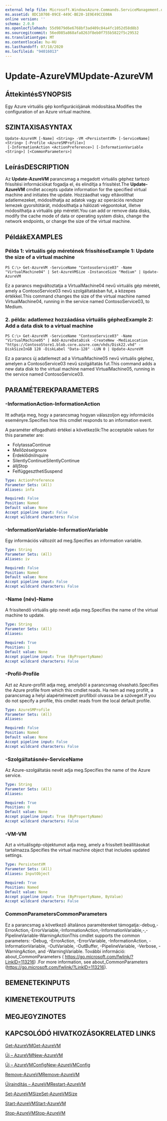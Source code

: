 ```yaml
---
external help file: Microsoft.WindowsAzure.Commands.ServiceManagement.dll-Help.xml
ms.assetid: 8DC10708-09CE-449C-BE20-1E9E49CCE08A
online version: ''
schema: 2.0.0
ms.openlocfilehash: 55d9879d6e6768bf3ad409c84a4fc1052d58d8b3
ms.sourcegitcommit: 56ed085a868afa8263f8eb0f755b5822f5c29532
ms.translationtype: MT
ms.contentlocale: hu-HU
ms.lasthandoff: 07/18/2020
ms.locfileid: "94016013"
---
```

# <span data-ttu-id="418a4-101">Update-AzureVM</span><span class="sxs-lookup"><span data-stu-id="418a4-101">Update-AzureVM</span></span>

## <span data-ttu-id="418a4-102">Áttekintés</span><span class="sxs-lookup"><span data-stu-id="418a4-102">SYNOPSIS</span></span>
<span data-ttu-id="418a4-103">Egy Azure virtuális gép konfigurációjának módosítása.</span><span class="sxs-lookup"><span data-stu-id="418a4-103">Modifies the configuration of an Azure virtual machine.</span></span>

## <span data-ttu-id="418a4-104">SZINTAXISA</span><span class="sxs-lookup"><span data-stu-id="418a4-104">SYNTAX</span></span>

```
Update-AzureVM [-Name] <String> -VM <PersistentVM> [-ServiceName] <String> [-Profile <AzureSMProfile>]
 [-InformationAction <ActionPreference>] [-InformationVariable <String>] [<CommonParameters>]
```

## <span data-ttu-id="418a4-105">Leírás</span><span class="sxs-lookup"><span data-stu-id="418a4-105">DESCRIPTION</span></span>
<span data-ttu-id="418a4-106">Az **Update-AzureVM** parancsmag a megadott virtuális géphez tartozó frissítési információkat fogadja el, és elindítja a frissítést.</span><span class="sxs-lookup"><span data-stu-id="418a4-106">The **Update-AzureVM** cmdlet accepts update information for the specified virtual machine and initiates the update.</span></span>
<span data-ttu-id="418a4-107">Hozzáadhat vagy eltávolíthat adatlemezeket, módosíthatja az adatok vagy az operációs rendszer lemezek gyorsítótárát, módosíthatja a hálózati végpontokat, illetve módosíthatja a virtuális gép méretét.</span><span class="sxs-lookup"><span data-stu-id="418a4-107">You can add or remove data disks, modify the cache mode of data or operating system disks, change the network endpoints, or change the size of the virtual machine.</span></span>

## <span data-ttu-id="418a4-108">Példák</span><span class="sxs-lookup"><span data-stu-id="418a4-108">EXAMPLES</span></span>

### <span data-ttu-id="418a4-109">Példa 1: virtuális gép méretének frissítése</span><span class="sxs-lookup"><span data-stu-id="418a4-109">Example 1: Update the size of a virtual machine</span></span>
```
PS C:\> Get-AzureVM -ServiceName "ContosoService03" -Name "VirtualMachine04" | Set-AzureVMSize -InstanceSize "Medium" | Update-AzureVM
```

<span data-ttu-id="418a4-110">Ez a parancs megváltoztatja a VirtualMachine04 nevű virtuális gép méretét, amely a ContosoService03 nevű szolgáltatásban fut, a közepes értékkel.</span><span class="sxs-lookup"><span data-stu-id="418a4-110">This command changes the size of the virtual machine named VirtualMachine04, running in the service named ContosoService03, to Medium.</span></span>

### <span data-ttu-id="418a4-111">2. példa: adatlemez hozzáadása virtuális géphez</span><span class="sxs-lookup"><span data-stu-id="418a4-111">Example 2: Add a data disk to a virtual machine</span></span>
```
PS C:\> Get-AzureVM -ServiceName "ContosoService03" -Name "VirtualMachine05" | Add-AzureDataDisk -CreateNew -MediaLocation "https://ContosoStore1.blob.core.azure.com/vhds/Disk22.vhd" -DiskSizeInGB 128 -DiskLabel "Data-128" -LUN 0 | Update-AzureVM
```

<span data-ttu-id="418a4-112">Ez a parancs új adatlemezt ad a VirtualMachine05 nevű virtuális géphez, amelyen a ContosoService03 nevű szolgáltatás fut.</span><span class="sxs-lookup"><span data-stu-id="418a4-112">This command adds a new data disk to the virtual machine named VirtualMachine05, running in the service named ContosoService03.</span></span>

## <span data-ttu-id="418a4-113">PARAMÉTEREK</span><span class="sxs-lookup"><span data-stu-id="418a4-113">PARAMETERS</span></span>

### <span data-ttu-id="418a4-114">-InformationAction</span><span class="sxs-lookup"><span data-stu-id="418a4-114">-InformationAction</span></span>
<span data-ttu-id="418a4-115">Itt adhatja meg, hogy a parancsmag hogyan válaszoljon egy információs eseményre.</span><span class="sxs-lookup"><span data-stu-id="418a4-115">Specifies how this cmdlet responds to an information event.</span></span>

<span data-ttu-id="418a4-116">A paraméter elfogadható értékei a következők:</span><span class="sxs-lookup"><span data-stu-id="418a4-116">The acceptable values for this parameter are:</span></span>

- <span data-ttu-id="418a4-117">Folytassa</span><span class="sxs-lookup"><span data-stu-id="418a4-117">Continue</span></span>
- <span data-ttu-id="418a4-118">Mellőzése</span><span class="sxs-lookup"><span data-stu-id="418a4-118">Ignore</span></span>
- <span data-ttu-id="418a4-119">Érdeklődni</span><span class="sxs-lookup"><span data-stu-id="418a4-119">Inquire</span></span>
- <span data-ttu-id="418a4-120">SilentlyContinue</span><span class="sxs-lookup"><span data-stu-id="418a4-120">SilentlyContinue</span></span>
- <span data-ttu-id="418a4-121">állj</span><span class="sxs-lookup"><span data-stu-id="418a4-121">Stop</span></span>
- <span data-ttu-id="418a4-122">Felfüggesztheti</span><span class="sxs-lookup"><span data-stu-id="418a4-122">Suspend</span></span>

```yaml
Type: ActionPreference
Parameter Sets: (All)
Aliases: infa

Required: False
Position: Named
Default value: None
Accept pipeline input: False
Accept wildcard characters: False
```

### <span data-ttu-id="418a4-123">-InformationVariable</span><span class="sxs-lookup"><span data-stu-id="418a4-123">-InformationVariable</span></span>
<span data-ttu-id="418a4-124">Egy információs változót ad meg.</span><span class="sxs-lookup"><span data-stu-id="418a4-124">Specifies an information variable.</span></span>

```yaml
Type: String
Parameter Sets: (All)
Aliases: iv

Required: False
Position: Named
Default value: None
Accept pipeline input: False
Accept wildcard characters: False
```

### <span data-ttu-id="418a4-125">-Name (név)</span><span class="sxs-lookup"><span data-stu-id="418a4-125">-Name</span></span>
<span data-ttu-id="418a4-126">A frissítendő virtuális gép nevét adja meg.</span><span class="sxs-lookup"><span data-stu-id="418a4-126">Specifies the name of the virtual machine to update.</span></span>

```yaml
Type: String
Parameter Sets: (All)
Aliases: 

Required: True
Position: 1
Default value: None
Accept pipeline input: True (ByPropertyName)
Accept wildcard characters: False
```

### <span data-ttu-id="418a4-127">-Profil</span><span class="sxs-lookup"><span data-stu-id="418a4-127">-Profile</span></span>
<span data-ttu-id="418a4-128">Azt az Azure-profilt adja meg, amelyből a parancsmag olvasható.</span><span class="sxs-lookup"><span data-stu-id="418a4-128">Specifies the Azure profile from which this cmdlet reads.</span></span>
<span data-ttu-id="418a4-129">Ha nem ad meg profilt, a parancsmag a helyi alapértelmezett profilból olvassa be a szöveget.</span><span class="sxs-lookup"><span data-stu-id="418a4-129">If you do not specify a profile, this cmdlet reads from the local default profile.</span></span>

```yaml
Type: AzureSMProfile
Parameter Sets: (All)
Aliases: 

Required: False
Position: Named
Default value: None
Accept pipeline input: False
Accept wildcard characters: False
```

### <span data-ttu-id="418a4-130">-Szolgáltatásnév</span><span class="sxs-lookup"><span data-stu-id="418a4-130">-ServiceName</span></span>
<span data-ttu-id="418a4-131">Az Azure-szolgáltatás nevét adja meg.</span><span class="sxs-lookup"><span data-stu-id="418a4-131">Specifies the name of the Azure service.</span></span>

```yaml
Type: String
Parameter Sets: (All)
Aliases: 

Required: True
Position: 0
Default value: None
Accept pipeline input: True (ByPropertyName)
Accept wildcard characters: False
```

### <span data-ttu-id="418a4-132">-VM</span><span class="sxs-lookup"><span data-stu-id="418a4-132">-VM</span></span>
<span data-ttu-id="418a4-133">Azt a virtuálisgép-objektumot adja meg, amely a frissített beállításokat tartalmazza.</span><span class="sxs-lookup"><span data-stu-id="418a4-133">Specifies the virtual machine object that includes updated settings.</span></span>

```yaml
Type: PersistentVM
Parameter Sets: (All)
Aliases: InputObject

Required: True
Position: Named
Default value: None
Accept pipeline input: True (ByPropertyName, ByValue)
Accept wildcard characters: False
```

### <span data-ttu-id="418a4-134">CommonParameters</span><span class="sxs-lookup"><span data-stu-id="418a4-134">CommonParameters</span></span>
<span data-ttu-id="418a4-135">Ez a parancsmag a következő általános paramétereket támogatja:-debug,-ErrorAction,-ErrorVariable,-InformationAction,-InformationVariable,-,-PipelineVariable-WarningAction</span><span class="sxs-lookup"><span data-stu-id="418a4-135">This cmdlet supports the common parameters: -Debug, -ErrorAction, -ErrorVariable, -InformationAction, -InformationVariable, -OutVariable, -OutBuffer, -PipelineVariable, -Verbose, -WarningAction, and -WarningVariable.</span></span> <span data-ttu-id="418a4-136">További információ: about_CommonParameters ( https://go.microsoft.com/fwlink/?LinkID=113216) .</span><span class="sxs-lookup"><span data-stu-id="418a4-136">For more information, see about_CommonParameters (https://go.microsoft.com/fwlink/?LinkID=113216).</span></span>

## <span data-ttu-id="418a4-137">BEMENETEK</span><span class="sxs-lookup"><span data-stu-id="418a4-137">INPUTS</span></span>

## <span data-ttu-id="418a4-138">KIMENETEK</span><span class="sxs-lookup"><span data-stu-id="418a4-138">OUTPUTS</span></span>

## <span data-ttu-id="418a4-139">MEGJEGYZI</span><span class="sxs-lookup"><span data-stu-id="418a4-139">NOTES</span></span>

## <span data-ttu-id="418a4-140">KAPCSOLÓDÓ HIVATKOZÁSOK</span><span class="sxs-lookup"><span data-stu-id="418a4-140">RELATED LINKS</span></span>

[<span data-ttu-id="418a4-141">Get-AzureVM</span><span class="sxs-lookup"><span data-stu-id="418a4-141">Get-AzureVM</span></span>](./Get-AzureVM.md)

[<span data-ttu-id="418a4-142">Új – AzureVM</span><span class="sxs-lookup"><span data-stu-id="418a4-142">New-AzureVM</span></span>](./New-AzureVM.md)

[<span data-ttu-id="418a4-143">Új – AzureVMConfig</span><span class="sxs-lookup"><span data-stu-id="418a4-143">New-AzureVMConfig</span></span>](./New-AzureVMConfig.md)

[<span data-ttu-id="418a4-144">Remove-AzureVM</span><span class="sxs-lookup"><span data-stu-id="418a4-144">Remove-AzureVM</span></span>](./Remove-AzureVM.md)

[<span data-ttu-id="418a4-145">Újraindítás – AzureVM</span><span class="sxs-lookup"><span data-stu-id="418a4-145">Restart-AzureVM</span></span>](./Restart-AzureVM.md)

[<span data-ttu-id="418a4-146">Set-AzureVMSize</span><span class="sxs-lookup"><span data-stu-id="418a4-146">Set-AzureVMSize</span></span>](./Set-AzureVMSize.md)

[<span data-ttu-id="418a4-147">Start-AzureVM</span><span class="sxs-lookup"><span data-stu-id="418a4-147">Start-AzureVM</span></span>](./Start-AzureVM.md)

[<span data-ttu-id="418a4-148">Stop-AzureVM</span><span class="sxs-lookup"><span data-stu-id="418a4-148">Stop-AzureVM</span></span>](./Stop-AzureVM.md)


